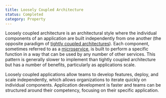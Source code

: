 ```yaml
---
title: Loosely Coupled Architecture
status: Completed
category: Property
---
```


Loosely coupled architecture is an architectural style where the individual components of an application are built independently from one another (the opposite paradigm of [tightly coupled architectures](https://github.com/cncf/glossary/blob/main/content/en/tightly_coupled_architectures.md)). Each component, sometimes referred to as a [microservice](https://github.com/cncf/glossary/blob/main/content/en/microservices.md), is built to perform a specific function in a way that can be used by any number of other services. This pattern is generally slower to implement than tightly coupled architecture but has a number of benefits, particularly as applications scale.

Loosely coupled applications allow teams to develop features, deploy, and scale independently, which allows organizations to iterate quickly on individual components. Application development is faster and teams can be structured around their competency, focusing on their specific application. 

